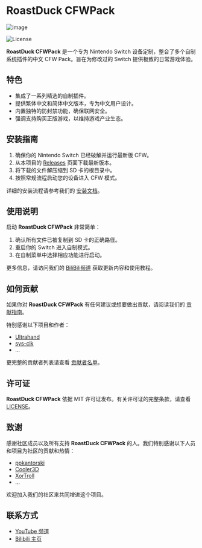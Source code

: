 # RoastDuck CFWPack
![image](https://github.com/sskyNS/RoastDuck-CFWPack/assets/121209531/db431f1c-9b19-4406-b32d-10720a5ec886)

![License](https://img.shields.io/badge/license-Apache%202.0-brightgreen.svg)

**RoastDuck CFWPack** 是一个专为 Nintendo Switch 设备定制，整合了多个自制系统插件的中文 CFW Pack。旨在为修改过的 Switch 提供极致的日常游戏体验。


## 特色

- 集成了一系列精选的自制插件。
- 提供繁体中文和简体中文版本，专为中文用户设计。
- 内置独特的防封禁功能，确保联网安全。
- 强调支持购买正版游戏，以维持游戏产业生态。

## 安装指南

1. 确保你的 Nintendo Switch 已经破解并运行最新版 CFW。
2. 从本项目的 [Releases](https://github.com/sskyNS/RoastDuck-CFWPack/releases) 页面下载最新版本。
3. 将下载的文件解压缩到 SD 卡的根目录中。
4. 按照常规流程启动您的设备进入 CFW 模式。

详细的安装流程请参考我们的 [安装文档](INSTALL.md)。

## 使用说明

启动 **RoastDuck CFWPack** 非常简单：

1. 确认所有文件已被复制到 SD 卡的正确路径。
2. 重启你的 Switch 进入自制模式。
3. 在自制菜单中选择相应功能进行启动。

更多信息，请访问我们的 [BiliBili频道](https://space.bilibili.com/679023184) 获取更新内容和使用教程。

## 如何贡献

如果你对 **RoastDuck CFWPack** 有任何建议或想要做出贡献，请阅读我们的 [贡献指南](CONTRIBUTING.md)。

特别感谢以下项目和作者：

- [Ultrahand](https://github.com/ppkantorski/Ultrahand-Overlay)
- [sys-clk](https://github.com/retronx-team/sys-clk)
- ...

更完整的贡献者列表请查看 [贡献者名单](CONTRIBUTORS.md)。

## 许可证

**RoastDuck CFWPack** 依据 MIT 许可证发布。有关许可证的完整条款，请查看 [LICENSE](LICENSE)。

## 致谢

感谢社区成员以及所有支持 **RoastDuck CFWPack** 的人。我们特别感谢以下人员和项目为社区的贡献和热情：

- [ppkantorski](https://github.com/ppkantorski)
- [Cooler3D](https://github.com/rashevskyv/4IFIR)
- [XorTroll](https://github.com/XorTroll)
- ...

欢迎加入我们的社区来共同增进这个项目。

## 联系方式

- [YouTube 频道](https://youtube.com/@ssky-?si=lPttBaHAnWjSMgsB)
- [Bilibili 主页](https://space.bilibili.com/679023184?spm_id_from=333.1007.0.0)

